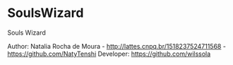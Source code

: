 # SoulsWizard
Souls Wizard

Author: Natalia Rocha de Moura - http://lattes.cnpq.br/1518237524711568 - https://github.com/NatyTenshi
Developer: https://github.com/wilssola
